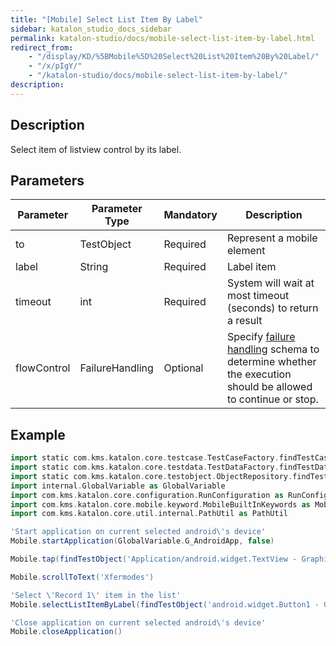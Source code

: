 ```yaml
---
title: "[Mobile] Select List Item By Label" 
sidebar: katalon_studio_docs_sidebar
permalink: katalon-studio/docs/mobile-select-list-item-by-label.html 
redirect_from:
    - "/display/KD/%5BMobile%5D%20Select%20List%20Item%20By%20Label/"
    - "/x/pIgY/"
    - "/katalon-studio/docs/mobile-select-list-item-by-label/"
description: 
---
```

Description
-----------

Select item of listview control by its label.

Parameters
----------

| Parameter | Parameter Type | Mandatory | Description |
| --- | --- | --- | --- |
| to | TestObject  | Required | Represent a mobile element |
| label  | String | Required | Label item |
| timeout  | int | Required | System will wait at most timeout (seconds) to return a result |
| flowControl | FailureHandling | Optional | Specify [failure handling](/x/qAAM) schema to determine whether the execution should be allowed to continue or stop. |

Example
-------

```groovy
import static com.kms.katalon.core.testcase.TestCaseFactory.findTestCase
import static com.kms.katalon.core.testdata.TestDataFactory.findTestData
import static com.kms.katalon.core.testobject.ObjectRepository.findTestObject
import internal.GlobalVariable as GlobalVariable
import com.kms.katalon.core.configuration.RunConfiguration as RunConfiguration
import com.kms.katalon.core.mobile.keyword.MobileBuiltInKeywords as Mobile
import com.kms.katalon.core.util.internal.PathUtil as PathUtil

'Start application on current selected android\'s device'
Mobile.startApplication(GlobalVariable.G_AndroidApp, false)

Mobile.tap(findTestObject('Application/android.widget.TextView - Graphics'), GlobalVariable.G_Timeout)

Mobile.scrollToText('Xfermodes')

'Select \'Record 1\' item in the list'
Mobile.selectListItemByLabel(findTestObject('android.widget.Button1 - Go to List'), 'Record 1', 10)

'Close application on current selected android\'s device'
Mobile.closeApplication()
```